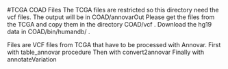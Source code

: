 #TCGA COAD Files
The TCGA files are restricted so this directory need the vcf files.
The output will be in COAD/annovarOut
Please get the files from the TCGA and copy them in the directory COAD/vcf .
Download the hg19 data in COAD/bin/humandb/ .

Files are VCF files from TCGA that have to be processed with Annovar. 
 First with table_annovar procedure
 Then with convert2annovar
 Finally with annotateVariation

